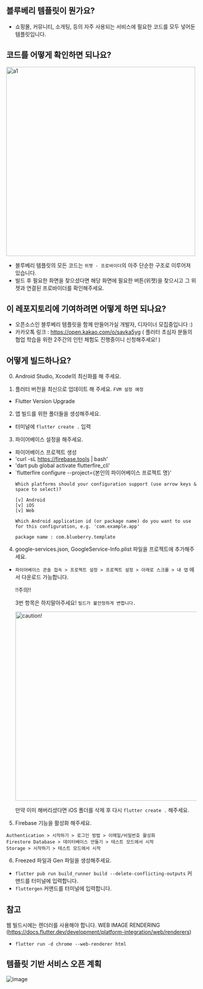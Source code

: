 ## 블루베리 템플릿이 뭔가요?

- 쇼핑몰, 커뮤니티, 소개팅, 등의 자주 사용되는 서비스에 필요한 코드를 모두 넣어둔 템플릿입니다.

## 코드를 어떻게 확인하면 되나요?

<img alt="a1" width="500" src="https://github.com/jwson-automation/blueberry_template/assets/108061510/fcb2e019-5cbc-4d5f-b47e-a0b6755858ac">

- 블루베리 템플릿의 모든 코드는 `위젯 - 프로바이더`의 아주 단순한 구조로 이루어져 있습니다.
- 빌드 후 필요한 화면을 찾으셨다면 해당 화면에 필요한 버튼(위젯)을 찾으시고 그 위젯과 연결된 프로바이더를 확인해주세요.

## 이 레포지토리에 기여하려면 어떻게 하면 되나요?
- 오픈소스인 블루베리 템플릿을 함께 만들어가실 개발자, 디자이너 모집중입니다 :)
- 카카오톡 링크 : https://open.kakao.com/o/savka5yg
( 플러터 초심자 분들의 협업 학습을 위한 2주간의 인턴 체험도 진행중이니 신청해주세요! )

## 어떻게 빌드하나요?

0. Android Studio, Xcode의 최신화를 해 주세요.

1. 플러터 버전을 최신으로 업데이트 해 주세요. `FVM 설정 예정` 
- Flutter Version Upgrade

2. 앱 빌드를 위한 폴더들을 생성해주세요.
- 터미널에 `flutter create .` 입력

3. 파이어베이스 설정을 해주세요.
- 파이어베이스 프로젝트 생성
- 'curl -sL https://firebase.tools | bash'
- 'dart pub global activate flutterfire_cli'
- `flutterfire configure --project={본인의 파이어베이스 프로젝트 명}'
    ```
    Which platforms should your configuration support (use arrow keys & space to select)?
  
    [v] Android
    [v] iOS
    [v] Web 
  
    Which Android application id (or package name) do you want to use for this configuration, e.g. 'com.example.app'
    
    package name : com.blueberry.template
    ```
4. google-services.json, GoogleService-Info.plist 파일을 프로젝트에 추가해주세요. 
- `파이어베이스 콘솔 접속 > 프로젝트 설정 > 프로젝트 설정 > 아래로 스크롤 > 내 앱` 에서 다운로드 가능합니다.

    !!주의!!

    3번 항목은 하지말아주세요! `빌드가 불안정하게 변합니다.`

    <img width="500" alt="caution!" src ="https://github.com/user-attachments/assets/911a03ec-a1ca-4054-a36e-b6e4e67f0c7e">

    만약 이미 해버리셨다면 iOS 폴더를 삭제 후 다시 `flutter create .` 해주세요.


5. Firebase 기능을 활성화 해주세요.
```
Authentication > 시작하기 > 로그인 방법 > 이메일/비밀번호 활성화
Firestore Database > 데이터베이스 만들기 > 테스트 모드에서 시작
Storage > 시작하기 > 테스트 모드에서 시작
```

6. Freezed 파일과 Gen 파일을 생성해주세요.
- `flutter pub run build_runner build --delete-conflicting-outputs` 커맨드를 터미널에 입력합니다.
- `fluttergen` 커맨드를 터미널에 입력합니다.

## 참고
웹 빌드시에는 렌더러를 사용해야 합니다.
WEB IMAGE RENDERING (https://docs.flutter.dev/development/platform-integration/web/renderers)
- `flutter run -d chrome --web-renderer html`

## 템플릿 기반 서비스 오픈 계획

![image](https://github.com/jwson-automation/blueberry_template/assets/108061510/e451dfde-9141-42a5-805c-a0062a9c11e2)

